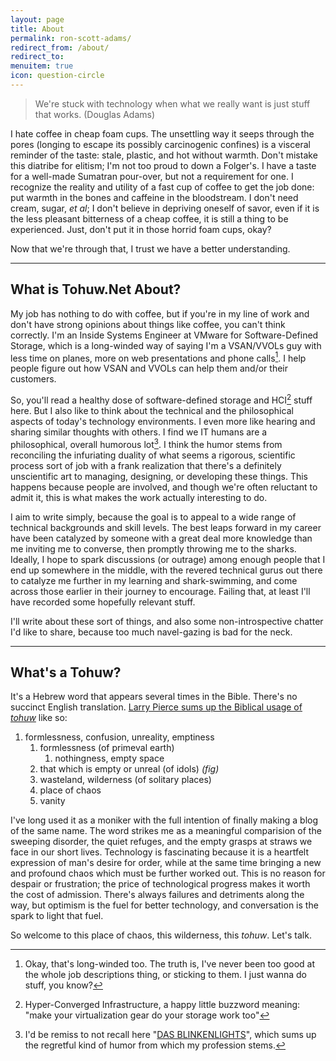```yaml
---
layout: page
title: About
permalink: ron-scott-adams/
redirect_from: /about/
redirect_to:
menuitem: true
icon: question-circle
---
```


> We're stuck with technology when what we really want is just stuff that works.
> (Douglas Adams)

I hate coffee in cheap foam cups. The unsettling way it seeps through the pores (longing to escape its possibly carcinogenic confines) is a visceral reminder of the taste: stale, plastic, and hot without warmth. Don't mistake this diatribe for elitism; I'm not too proud to down a Folger's. I have a taste for a well-made Sumatran pour-over, but not a requirement for one. I recognize the reality and utility of a fast cup of coffee to get the job done: put warmth in the bones and caffeine in the bloodstream. I don't need cream, sugar, *et al*; I don't believe in depriving oneself of savor, even if it is the less pleasant bitterness of a cheap coffee, it is still a thing to be experienced. Just, don't put it in those horrid foam cups, okay?

Now that we're through that, I trust we have a better understanding.

---

## What is Tohuw.Net About?
My job has nothing to do with coffee, but if you're in my line of work and don't have strong opinions about things like coffee, you can't think correctly. I'm an Inside Systems Engineer at VMware for Software-Defined Storage, which is a long-winded way of saying I'm a VSAN/VVOLs guy with less time on planes, more on web presentations and phone calls[^thatwaslongtoo]. I help people figure out how VSAN and VVOLs can help them and/or their customers.

So, you'll read a healthy dose of software-defined storage and HCI[^hci] stuff here. But I also like to think about the technical and the philosophical aspects of today's technology environments. I even more like hearing and sharing similar thoughts with others. I find we IT humans are a philosophical, overall humorous lot[^dasblinkenlights]. I think the humor stems from reconciling the infuriating duality of what seems a rigorous, scientific process sort of job with a frank realization that there's a definitely unscientific art to managing, designing, or developing these things. This happens because people are involved, and though we're often reluctant to admit it, this is what makes the work actually interesting to do.

I aim to write simply, because the goal is to appeal to a wide range of technical backgrounds and skill levels. The best leaps forward in my career have been catalyzed by someone with a great deal more knowledge than me inviting me to converse, then promptly throwing me to the sharks. Ideally, I hope to spark discussions (or outrage) among enough people that I end up somewhere in the middle, with the revered technical gurus out there to catalyze me further in my learning and shark-swimming, and come across those earlier in their journey to encourage. Failing that, at least I'll have recorded some hopefully relevant stuff.

I'll write about these sort of things, and also some non-introspective chatter I'd like to share, because too much navel-gazing is bad for the neck.

---

## What's a Tohuw?
It's a Hebrew word that appears several times in the Bible. There's no succinct English translation. [Larry Pierce sums up the Biblical usage of *tohuw*](https://www.blueletterbible.org/lang/lexicon/lexicon.cfm?Strongs=H8414&t=ESV) like so:

1. formlessness, confusion, unreality, emptiness
	1. formlessness (of primeval earth)
		1. nothingness, empty space
	2. that which is empty or unreal (of idols) *(fig)*
	3. wasteland, wilderness (of solitary places)
	4. place of chaos
	5. vanity

I've long used it as a moniker with the full intention of finally making a blog of the same name. The word strikes me as a meaningful comparision of the sweeping disorder, the quiet refuges, and the empty grasps at straws we face in our short lives. Technology is fascinating because it is a heartfelt expression of man's desire for order, while at the same time bringing a new and profound chaos which must be further worked out. This is no reason for despair or frustration; the price of technological progress makes it worth the cost of admission. There's always failures and detriments along the way, but optimism is the fuel for better technology, and conversation is the spark to light that fuel.

So welcome to this place of chaos, this wilderness, this *tohuw*. Let's talk.

[^thatwaslongtoo]: Okay, that's long-winded too. The truth is, I've never been too good at the whole job descriptions thing, or sticking to them. I just wanna do stuff, you know?
[^hci]: Hyper-Converged Infrastructure, a happy little buzzword meaning: "make your virtualization gear do your storage work too"
[^dasblinkenlights]: I'd be remiss to not recall here "[DAS BLINKENLIGHTS](https://wikipedia.org/wiki/Blinkenlights)", which sums up the regretful kind of humor from which my profession stems.
